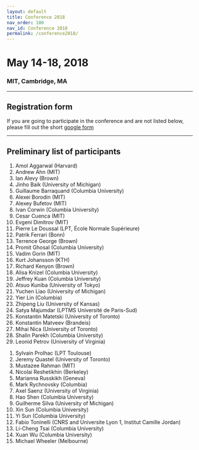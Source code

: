 ```yaml
---
layout: default
title: Conference 2018
nav_order: 100
nav_id: Conference 2018
permalink: /conference2018/
---
```


# May 14-18, 2018

### MIT, Cambridge, MA

---

## Registration form

If you are going to participate in the conference and are not listed below, please fill out the short [google form](https://docs.google.com/forms/d/e/1FAIpQLSd1VkdcfST04yqtHNogt8T3s84q58-Y937EFaGDajveq9M67w/viewform)

---

## Preliminary list of participants

1. Amol Aggarwal (Harvard)
1. Andrew Ahn (MIT)
1. Ian Alevy (Brown)
1. Jinho Baik (University of Michigan)
1. Guillaume Barraquand (Columbia University)
1. Alexei Borodin (MIT)
1. Alexey Bufetov (MIT)
1. Ivan Corwin (Columbia University)
1. Cesar Cuenca (MIT)
1. Evgeni Dimitrov (MIT)
1. Pierre Le Doussal (LPT, École Normale Supérieure)
1. Patrik Ferrari (Bonn)
1. Terrence George (Brown)
1. Promit Ghosal (Columbia University)
1. Vadim Gorin (MIT)
1. Kurt Johansson (KTH)
1. Richard Kenyon (Brown)
1. Alisa Knizel (Columbia University)
1. Jeffrey Kuan (Columbia University)
1. Atsuo Kuniba (University of Tokyo)
1. Yuchen Liao (University of Michigan)
1. Yier Lin (Columbia)
1. Zhipeng Liu (University of Kansas)
1. Satya Majumdar (LPTMS Université de Paris-Sud)
1. Konstantin Matetski (University of Toronto)
1. Konstantin Matveev (Brandeis)
1. Mihai Nica (University of Toronto)
1. Shalin Parekh (Columbia University)
1. Leonid Petrov (University of Virginia)
<!-- 1. Drazen Petrovic	(IUPUI, Indianapolis) -->
1. Sylvain Prolhac (LPT Toulouse)
1. Jeremy Quastel (University of Toronto)
1. Mustazee Rahman (MIT)
1. Nicolai Reshetikhin (Berkeley)
1. Marianna Russkikh (Geneva)
1. Mark Rychnovsky (Columbia)
1. Axel Saenz (University of Virginia)
1. Hao Shen (Columbia University)
1. Guilherme Silva (University of Michigan)
1. Xin Sun (Columbia University)
1. Yi Sun (Columbia University)
1. Fabio Toninelli (CNRS and Universite Lyon 1, Institut Camille Jordan)
1. Li-Cheng Tsai (Columbia University)
1. Xuan Wu (Columbia University)
1. Michael Wheeler (Melbourne)
